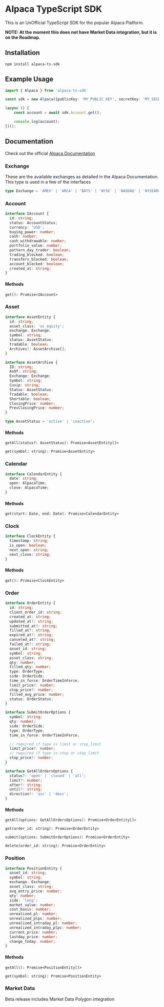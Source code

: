 # Alpaca TypeScript SDK

This is an UnOfficial TypeScript SDK for the popular Alpaca Platform.

<b>NOTE: At the moment this does not have Market Data integration, but it is on the Roadmap.</b>

## Installation

`npm install alpaca-ts-sdk`

## Example Usage

```typescript
import { Alpaca } from 'alpaca-ts-sdk'

const sdk = new Alpaca({publicKey: 'MY_PUBLIC_KEY', secretKey: 'MY_SECRET_KEY', paper: true});

(async () {
    const account = await sdk.Account.get();

    console.log(account);
})();
```

## Documentation

Check out the official [Alpaca Documentation](https://docs.alpaca.markets/api-documentation/web-api/)

### Exchange

These are the available exchanges as detailed in the Alpaca Documentation. This type is used in a few of the interfaces

```typescript
type Exchange = 'AMEX' | 'ARCA' | 'BATS' | 'NYSE' | 'NASDAQ' | 'NYSEARCA';
```

### Account

```typescript
interface IAccount {
  id: string;
  status: AccountStatus;
  currency: 'USD';
  buying_power: number;
  cash: number;
  cash_withdrawable: number;
  portfolio_value: number;
  pattern_day_trader: boolean;
  trading_blocked: boolean;
  transfers_blocked: boolean;
  account_blocked: boolean;
  created_at: string;
}
```

#### Methods

`get(): Promise<IAccount>`

### Asset

```typescript
interface AssetEntity {
  id: string;
  asset_class: 'us_equity';
  exchange: Exchange;
  symbol: string;
  status: AssetStatus;
  tradable: boolean;
  Archives?: AssetArchive[];
}

interface AssetArchive {
  ID: string;
  AsOf: string;
  Exchange: Exchange;
  Symbol: string;
  Cusip: string;
  Status: AssetStatus;
  Tradable: boolean;
  Shortable: boolean;
  ClosingPrice: number;
  PrevClosingPrice: number;
}

type AssetStatus = 'active' | 'inactive';
```

#### Methods

`getAll(status?: AssetStatus): Promise<AssetEntity[]>`

`get(symbol: string): Promise<AssetEntity>`

### Calendar

```typescript
interface CalendarEntity {
  date: string;
  open: AlpacaTime;
  close: AlpacaTime;
}
```

#### Methods

`get(start: Date, end: Date): Promise<CalendarEntity>`

### Clock

```typescript
interface ClockEntity {
  timestamp: string;
  is_open: boolean;
  next_open: string;
  next_close: string;
}
```

#### Methods

`get(): Promise<ClockEntity>`

### Order

```typescript
interface OrderEntity {
  id: string;
  client_order_id: string;
  created_at: string;
  updated_at?: string;
  submitted_at?: string;
  filled_at?: string;
  expired_at?: string;
  canceled_at?: string;
  failed_at?: string;
  asset_id: string;
  symbol: string;
  asset_class: string;
  qty: number;
  filled_qty: number;
  type: OrderType;
  side: OrderSide;
  time_in_force: OrderTimeInForce;
  limit_price?: number;
  stop_price?: number;
  filled_avg_price: number;
  status: OrderStatus;
}

interface SubmitOrderOptions {
  symbol: string;
  qty: number;
  side: OrderSide;
  type: OrderType;
  time_in_force: OrderTimeInForce;

  // required if type is limit or stop_limit
  limit_price?: number;
  // required if type is stop or stop_limit
  stop_price?: number;
}

interface GetAllOrdersOptions {
  status?: 'open' | 'closed' | 'all';
  limit?: number;
  after?: string;
  until?: string;
  direction?: 'asc' | 'desc';
}
```

#### Methods

`getAll(options: GetAllOrdersOptions): Promise<OrderEntity[]>`

`get(order_id: string): Promise<OrderEntity>`

`submit(options: SubmitOrderOptions): Promise<OrderEntity>`

`delete(order_id: string): Promise<OrderEntity>`

### Position

```typescript
interface PositionEntity {
  asset_id: string;
  symbol: string;
  exchange: Exchange;
  asset_class: string;
  avg_entry_price: number;
  qty: number;
  side: 'long';
  market_value: number;
  cost_basis: number;
  unrealized_pl: number;
  unrealized_plpc: number;
  unrealized_intraday_pl: number;
  unrealized_intraday_plpc: number;
  current_price: number;
  lastday_price: number;
  change_today: number;
}
```

#### Methods

`getAll(): Promise<PositionEntity[]>`

`get(symbol: string): Promise<PositionEntity>`

### Market Data

Beta release includes Market Data Polygon integration
